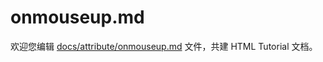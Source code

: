 onmouseup.md
===

欢迎您编辑 <a target="__blank" href="https://github.com/jaywcjlove/html-tutorial/blob/main/docs/attribute/onmouseup.md">docs/attribute/onmouseup.md</a> 文件，共建 HTML Tutorial 文档。